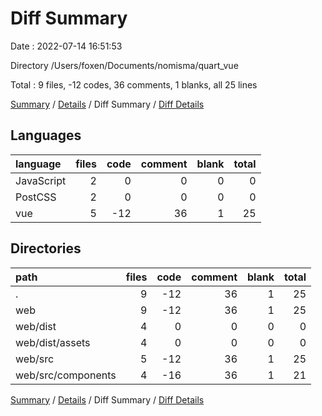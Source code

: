 # Diff Summary

Date : 2022-07-14 16:51:53

Directory /Users/foxen/Documents/nomisma/quart_vue

Total : 9 files,  -12 codes, 36 comments, 1 blanks, all 25 lines

[Summary](results.md) / [Details](details.md) / Diff Summary / [Diff Details](diff-details.md)

## Languages
| language | files | code | comment | blank | total |
| :--- | ---: | ---: | ---: | ---: | ---: |
| JavaScript | 2 | 0 | 0 | 0 | 0 |
| PostCSS | 2 | 0 | 0 | 0 | 0 |
| vue | 5 | -12 | 36 | 1 | 25 |

## Directories
| path | files | code | comment | blank | total |
| :--- | ---: | ---: | ---: | ---: | ---: |
| . | 9 | -12 | 36 | 1 | 25 |
| web | 9 | -12 | 36 | 1 | 25 |
| web/dist | 4 | 0 | 0 | 0 | 0 |
| web/dist/assets | 4 | 0 | 0 | 0 | 0 |
| web/src | 5 | -12 | 36 | 1 | 25 |
| web/src/components | 4 | -16 | 36 | 1 | 21 |

[Summary](results.md) / [Details](details.md) / Diff Summary / [Diff Details](diff-details.md)